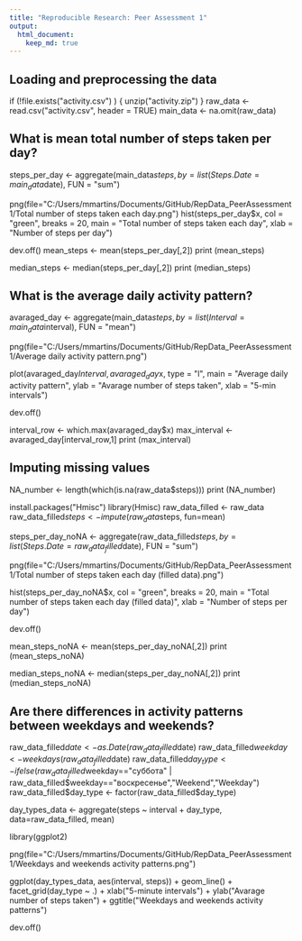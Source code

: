 ```yaml
---
title: "Reproducible Research: Peer Assessment 1"
output: 
  html_document:
    keep_md: true
---
```



## Loading and preprocessing the data
if (!file.exists("activity.csv") ) {
        unzip("activity.zip")
}
raw_data <- read.csv("activity.csv", header = TRUE)
main_data <- na.omit(raw_data)


## What is mean total number of steps taken per day?
steps_per_day <- aggregate(main_data$steps, by = list(Steps.Date = main_data$date), FUN = "sum")

png(file="C:/Users/mmartins/Documents/GitHub/RepData_PeerAssessment1/Total number of steps taken each day.png")
hist(steps_per_day$x, col = "green", 
     breaks = 20,
     main = "Total number of steps taken each day",
     xlab = "Number of steps per day")

dev.off()
mean_steps <- mean(steps_per_day[,2])
print (mean_steps)

median_steps <- median(steps_per_day[,2])
print (median_steps)


## What is the average daily activity pattern?

avaraged_day <- aggregate(main_data$steps, 
                          by = list(Interval = main_data$interval), 
                          FUN = "mean")
                          
png(file="C:/Users/mmartins/Documents/GitHub/RepData_PeerAssessment1/Average daily activity pattern.png")

plot(avaraged_day$Interval, avaraged_day$x, type = "l", 
     main = "Average daily activity pattern", 
     ylab = "Avarage number of steps taken", 
     xlab = "5-min intervals")
     
dev.off()

interval_row <- which.max(avaraged_day$x)
max_interval <- avaraged_day[interval_row,1]
print (max_interval)



## Imputing missing values
NA_number <- length(which(is.na(raw_data$steps)))
print (NA_number)

install.packages("Hmisc")
library(Hmisc)
raw_data_filled <- raw_data
raw_data_filled$steps <- impute(raw_data$steps, fun=mean)

steps_per_day_noNA <- aggregate(raw_data_filled$steps, 
                                by = list(Steps.Date = raw_data_filled$date), 
                                FUN = "sum")

png(file="C:/Users/mmartins/Documents/GitHub/RepData_PeerAssessment1/Total number of steps taken each day (filled data).png")

hist(steps_per_day_noNA$x, col = "green", 
     breaks = 20,
     main = "Total number of steps taken each day (filled data)",
     xlab = "Number of steps per day")

dev.off()

mean_steps_noNA <- mean(steps_per_day_noNA[,2])
print (mean_steps_noNA)


median_steps_noNA <- median(steps_per_day_noNA[,2])
print (median_steps_noNA)

## Are there differences in activity patterns between weekdays and weekends?

raw_data_filled$date <- as.Date(raw_data_filled$date)
raw_data_filled$weekday <- weekdays(raw_data_filled$date)
raw_data_filled$day_type <- ifelse(raw_data_filled$weekday=="суббота" |
                                           raw_data_filled$weekday=="воскресенье","Weekend","Weekday")
raw_data_filled$day_type <- factor(raw_data_filled$day_type)

day_types_data <- aggregate(steps ~ interval + day_type, data=raw_data_filled, mean)

library(ggplot2)

png(file="C:/Users/mmartins/Documents/GitHub/RepData_PeerAssessment1/Weekdays and weekends activity patterns.png")

ggplot(day_types_data, aes(interval, steps)) + 
        geom_line() + 
        facet_grid(day_type ~ .) +
        xlab("5-minute intervals") + 
        ylab("Avarage number of steps taken") +
        ggtitle("Weekdays and weekends activity patterns")
        
dev.off()


